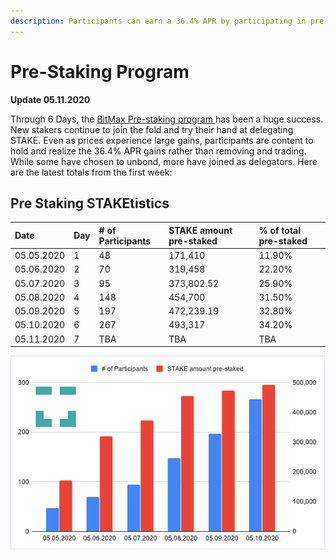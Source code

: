 ```yaml
---
description: Participants can earn a 36.4% APR by participating in pre-staking delegation
---
```


# Pre-Staking Program

**Update 05.11.2020**

Through 6 Days, the [BitMax Pre-staking program ](https://btmx.com/#/staking/details/STAKE-S)has been a huge success. New stakers continue to join the fold and try their hand at delegating STAKE. Even as prices experience large gains, participants are content to hold and realize the 36.4% APR gains rather than removing and trading. While some have chosen to unbond, more have joined as delegators. Here are the latest totals from the first week:

## Pre Staking STAKEtistics

| Date | Day | \# of Participants | STAKE amount pre-staked | % of total pre-staked |
| :--- | :--- | :--- | :--- | :--- |
| 05.05.2020 | 1 | 48 | 171,410 | 11.90% |
| 05.06.2020 | 2 | 70 | 319,458 | 22.20% |
| 05.07.2020 | 3 | 95 | 373,802.52 | 25.90% |
| 05.08.2020 | 4 | 148 | 454,700 | 31.50% |
| 05.09.2020 | 5 | 197 | 472,239.19 | 32.80% |
| 05.10.2020 | 6 | 267 | 493,317 | 34.20% |
| 05.11.2020 | 7 | TBA | TBA | TBA |

![Stakers and amount delegated per day](../../../.gitbook/assets/staked-per-day.png)





